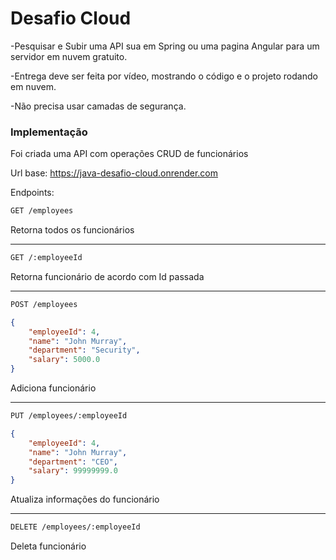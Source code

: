 # Desafio Cloud
-Pesquisar e Subir uma API sua em Spring ou uma pagina Angular para um servidor em nuvem gratuito.

-Entrega deve ser feita por vídeo, mostrando o código e o projeto rodando em nuvem.

-Não precisa usar camadas de segurança.

### Implementação

Foi criada uma API com operações CRUD de funcionários

Url base: https://java-desafio-cloud.onrender.com 

Endpoints:

```bash
GET /employees
```
Retorna todos os funcionários

---
```bash
GET /:employeeId
```
Retorna funcionário de acordo com Id passada

---
```bash
POST /employees
```
```json
{
    "employeeId": 4,
    "name": "John Murray",
    "department": "Security",
    "salary": 5000.0
}
```
Adiciona funcionário

---
```bash
PUT /employees/:employeeId
```
```json
{
    "employeeId": 4,
    "name": "John Murray",
    "department": "CEO",
    "salary": 99999999.0
}
```
Atualiza informações do funcionário

---
```bash
DELETE /employees/:employeeId
```
Deleta funcionário



